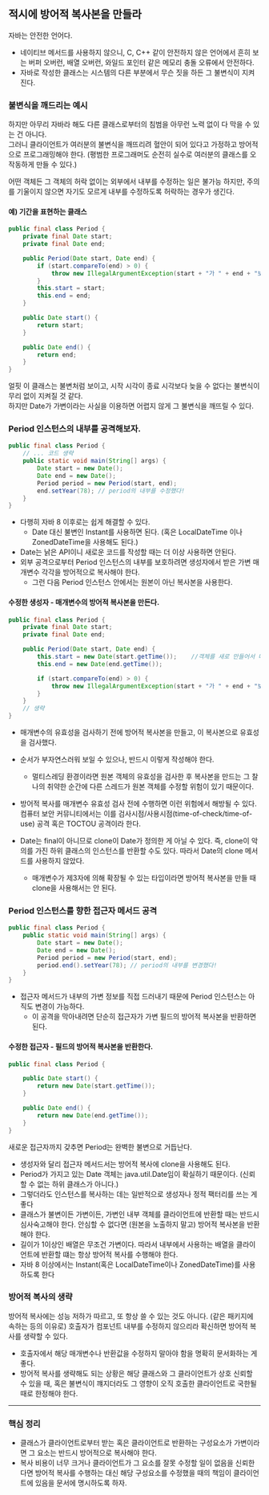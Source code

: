 
## 적시에 방어적 복사본을 만들라

자바는 안전한 언어다.   
- 네이티브 메서드를 사용하지 않으니, C, C++ 같이 안전하지 않은 언어에서 흔히 보는 버퍼 오버런, 배열 오버런, 와일드 포인터 같은 메모리 충돌 오류에서 안전하다.
- 자바로 작성한 클래스는 시스템의 다른 부분에서 무슨 짓을 하든 그 불변식이 지켜진다.



### 불변식을 깨드리는 예시
하지만 아무리 자바라 해도 다른 클래스로부터의 침범을 아무런 노력 없이 다 막을 수 있는 건 아니다.   
그러니 클라이언트가 여러분의 불변식을 깨뜨리려 혈안이 되어 있다고 가정하고 방어적으로 프로그래밍해야 한다. (평범한 프로그래머도 순전히 실수로 여러분의 클래스를 오작동하게 만들 수 있다.)


어떤 객체든 그 객체의 허락 없이는 외부에서 내부를 수정하는 일은 불가능 하지만, 주의를 기울이지 않으면 자기도 모르게 내부를 수정하도록 허락하는 경우가 생긴다.
#### 예) 기간을 표현하는 클래스
```java
public final class Period {
    private final Date start;
    private final Date end;

    public Period(Date start, Date end) {
        if (start.compareTo(end) > 0) {
            throw new IllegalArgumentException(start + "가 " + end + "보다 늦다.");
        }
        this.start = start;
        this.end = end;
    }

    public Date start() {
        return start;
    }

    public Date end() {
        return end;
    }
}
```
얼핏 이 클래스는 불변처럼 보이고, 시작 시각이 종료 시각보다 늦을 수 없다는 불변식이 무리 없이 지켜질 것 같다.   
하지만 Date가 가변이라는 사실을 이용하면 어렵지 않게 그 불변식을 깨뜨릴 수 있다.

### Period 인스턴스의 내부를 공격해보자.
```java
public final class Period {
    // ... 코드 생략
    public static void main(String[] args) {
        Date start = new Date();
        Date end = new Date();
        Period period = new Period(start, end);
        end.setYear(78); // period의 내부를 수정했다!
    }
}
```
- 다행히 자바 8 이후로는 쉽게 해결할 수 있다.
    - Date 대신 불변인 Instant를 사용하면 된다. (혹은 LocalDateTime 이나 ZonedDateTime을 사용해도 된다.)
- Date는 낡은 API이니 새로운 코드를 작성할 때는 더 이상 사용하면 안된다.
- 외부 공격으로부터 Period 인스턴스의 내부를 보호하려면 생성자에서 받은 가변 매개변수 각각을 방어적으로 복사해야 한다.
    - 그런 다음 Period 인스턴스 안에서는 원본이 아닌 복사본을 사용한다.

#### 수정한 생성자 - 매개변수의 방어적 복사본을 만든다.

```java
public final class Period {
    private final Date start;
    private final Date end;

    public Period(Date start, Date end) {
        this.start = new Date(start.getTime());    //객체를 새로 만들어서 대입했다.
        this.end = new Date(end.getTime());

        if (start.compareTo(end) > 0) {
            throw new IllegalArgumentException(start + "가 " + end + "보다 늦다.");
        }
    }
    // 생략
}
```
- 매개변수의 유효성을 검사하기 전에 방어적 복사본을 만들고, 이 복사본으로 유효성을 검사했다.
- 순서가 부자연스러워 보일 수 있으나, 반드시 이렇게 작성해야 한다.  
    - 멀티스레딩 환경이라면 원본 객체의 유효성을 검사한 후 복사본을 만드는 그 찰나의 취약한 순간에 다른 스레드가 원본 객체를 수정할 위험이 있기 때문이다.
- 방어적 복사를 매개변수 유효성 검사 전에 수행하면 이런 위험에서 해방될 수 있다. 컴퓨터 보안 커뮤니티에서는 이를 검사시점/사용시점(time-of-check/time-of-use) 공격 혹은 TOCTOU 공격이라 한다.

- Date는 final이 아니므로 clone이 Date가 정의한 게 아닐 수 있다. 즉, clone이 악의를 가진 하위 클래스의 인스턴스를 반환할 수도 있다. 따라서 Date의 clone 메서드를 사용하지 않았다.
    - 매개변수가 제3자에 의해 확장될 수 있는 타입이라면 방어적 복사본을 만들 때 clone을 사용해서는 안 된다.


### Period 인스턴스를 향한 접근자 메서드 공격

```java
public final class Period {
    public static void main(String[] args) {
        Date start = new Date();
        Date end = new Date();
        Period period = new Period(start, end);
        period.end().setYear(78); // period의 내부를 변경했다!
    }
}
```
- 접근자 메서드가 내부의 가변 정보를 직접 드러내기 때문에 Period 인스턴스는 아직도 변경이 가능하다.
    - 이 공격을 막아내려면 단순히 접근자가 가변 필드의 방어적 복사본을 반환하면 된다.

#### 수정한 접근자 - 필드의 방어적 복사본을 반환한다.
```java
public final class Period {

    public Date start() {
        return new Date(start.getTime());
    }

    public Date end() {
        return new Date(end.getTime());
    }
}
```
새로운 접근자까지 갖추면 Period는 완벽한 불변으로 거듭난다.

- 생성자와 달리 접근자 메서드서는 방어적 복사에 clone을 사용해도 된다.
- Period가 가지고 있는 Date 객체는 java.util.Date임이 확실하기 때문이다. (신뢰할 수 없는 하위 클래스가 아니다.)
- 그렇더라도 인스턴스를 복사하는 데는 일반적으로 생성자나 정적 팩터리를 쓰는 게 좋다
- 클래스가 불변이든 가변이든, 가변인 내부 객체를 클라이언트에 반환할 때는 반드시 심사숙고해야 한다. 안심할 수 없다면 (원본을 노출하지 말고) 방어적 복사본을 반환해야 한다.
- 길이가 1이상인 배열은 무조건 가변이다. 따라서 내부에서 사용하는 배열을 클라이언트에 반환할 떄는 항상 방어적 복사를 수행해야 한다.
- 자바 8 이상에서는 Instant(혹은 LocalDateTime이나 ZonedDateTime)를 사용하도록 한다


### 방어적 복사의 생략
방어적 복사에는 성능 저하가 따르고, 또 항상 쓸 수 있는 것도 아니다. (같은 패키지에 속하는 등의 이유로) 호출자가 컴포넌트 내부를 수정하지 않으리라 확신하면 방어적 복사를 생략할 수 있다.
- 호출자에서 해당 매개변수나 반환값을 수정하지 말아야 함을 명확히 문서화하는 게 좋다.
- 방어적 복사를 생략해도 되는 상황은 해당 클래스와 그 클라이언트가 상호 신뢰할 수 있을 때, 혹은 불변식이 꺠지더라도 그 영향이 오직 호출한 클라이언트로 국한될 때로 한정해야 한다.

---

### 핵심 정리
- 클래스가 클라이언트로부터 받는 혹은 클라이언트로 반환하는 구성요소가 가변이라면 그 요소는 반드시 방어적으로 복사해야 한다.
- 복사 비용이 너무 크거나 클라이언트가 그 요소를 잘못 수정할 일이 없음을 신뢰한다면 방어적 복사를 수행하는 대신 해당 구성요소를 수정했을 때의 책임이 클라이언트에 있음을 문서에 명시하도록 하자.